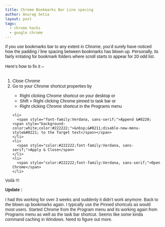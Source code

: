 ```yaml
---
title: Chrome Bookmarks Bar Line spacing
author: Anurag Setia
layout: post
tags:
  - chrome hacks
  - google chrome
---
```

<div dir="ltr" style="text-align:left;">
  <span style="font-family:Verdana, sans-serif;">If you use bookmarks bar to any extent in Chrome, you&#8217;d surely have noticed how the padding / line spacing between bookmarks has blown up. Personally, its fairly irritating for bookmark folders where scroll starts to appear for 20 odd list.</span><br /><span style="font-family:Verdana, sans-serif;"><br /></span><span style="font-family:Verdana, sans-serif;">Here&#8217;s how to fix it &#8211;</span><br /><span style="font-family:Verdana, sans-serif;"><br /></span></p> 
  
  <ol>
    <li>
      <span style="font-family:Verdana, sans-serif;">Close Chrome</span>
    </li>
    <li>
      <span style="font-family:Verdana, sans-serif;">Go to your Chrome shortcut properties by</span>
    </li>
    <ul>
      <li>
        <span style="font-family:Verdana, sans-serif;">Right clicking Chrome shortcut on your desktop or</span>
      </li>
      <li>
        <span style="font-family:Verdana, sans-serif;">Shift + Right clicking Chrome pinned to task bar or</span>
      </li>
      <li>
        <span style="font-family:Verdana, sans-serif;">Right clicking Chrome shortcut in the Programs menu</span>
      </li>
    </ul>
    
    <li>
      <span style="font-family:Verdana, sans-serif;">Append &#8220;<span style="background-color:white;color:#222222;">&nbsp;&#8211;disable-new-menu-style&#8221; to the Target text</span></span>
    </li>
    <li>
      <span style="color:#222222;font-family:Verdana, sans-serif;">Apply & Close</span>
    </li>
    <li>
      <span style="color:#222222;font-family:Verdana, sans-serif;">Open Chrome</span>
    </li>
  </ol>
  
  <p>
    <span style="color:#222222;font-family:Verdana, sans-serif;">Voilà&nbsp;!!!</span>
  </p>
  
  <p>
    <span style="color:#222222;font-family:Verdana, sans-serif;"><b>Update :</b></span><br /><span style="color:#222222;font-family:Verdana, sans-serif;"><b><br /></b></span><span style="color:#222222;font-family:Verdana, sans-serif;">I had this working for over 3 weeks and suddenly it didn&#8217;t work anymore. Back to the blown up bookmarks again. I typically use the Pinned shortcuts as would most users. Started Chrome from the Program menu and its working again from Programs menu as well as the task bar shortcut. Seems like some kinda command caching in Windows. Need to figure out more.</span></div>